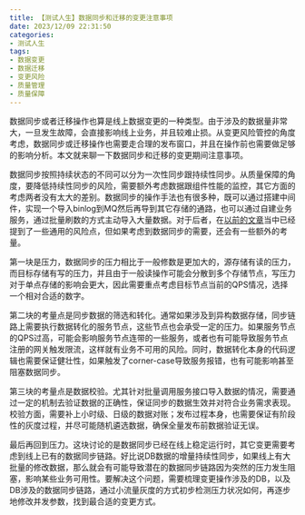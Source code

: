 ```yaml
---
title: 【测试人生】数据同步和迁移的变更注意事项
date: 2023/12/09 22:31:50
categories:
- 测试人生
tags:
- 数据变更
- 数据迁移
- 变更风险
- 质量管理
- 质量保障
---
```


数据同步或者迁移操作也算是线上数据变更的一种类型。由于涉及的数据量非常大，一旦发生故障，会直接影响线上业务，并且较难止损。从变更风险管控的角度考虑，数据同步或迁移操作也需要走合理的发布窗口，并且在操作前也需要做足够的影响分析。本文就来聊一下数据同步和迁移的变更期间注意事项。

数据同步按照持续状态的不同可以分为一次性同步跟持续性同步。从质量保障的角度，要降低持续性同步的风险，需要额外考虑数据跟组件性能的监控，其它方面的考虑两者没有太大的差别。数据同步的操作手法也有很多种，既可以通过搭建中间件，实现一个导入binlog到MQ然后再导到其它存储的通路，也可以通过自建业务服务，通过批量刷数的方式主动导入大量数据。对于后者，在[以前的文章](https://utmhikari.top/2023/07/09/testlife/data_wash_risk/)当中已经提到了一些通用的风险点，但如果考虑到数据同步的需要，还会有一些额外的考量。

<!-- more -->

第一块是压力，数据同步的压力相比于一般修数是更加大的，源存储有读的压力，而目标存储有写的压力，并且由于一般读操作可能会分散到多个存储节点，写压力对于单点存储的影响会更大，因此需要重点考虑目标节点当前的QPS情况，选择一个相对合适的数字。

第二块的考量点是同步数据的筛选和转化。通常如果涉及到异构数据存储，同步链路上需要执行数据转化的服务节点，这些节点也会承受一定的压力。如果服务节点的QPS过高，可能会影响服务节点连带的一些服务，或者也有可能导致服务节点注册的网关触发限流，这样就有业务不可用的风险。同时，数据转化本身的代码逻辑也需要保证健壮性，如果触发了corner-case导致服务报错，也有可能影响甚至阻塞数据同步。

第三块的考量点是数据校验。尤其针对批量调用服务接口导入数据的情况，需要通过一定的机制去验证数据的正确性，保证同步的数据生效并对符合业务需求表现。校验方面，需要补上小时级、日级的数据对账；发布过程本身，也需要保证有阶段性的灰度过程，并尽可能随机遴选数据，确保全量发布前数据验证无误。

最后再回到压力。这块讨论的是数据同步已经在线上稳定运行时，其它变更需要考虑到线上已有的数据同步链路。好比说DB数据的增量持续性同步，如果线上有大批量的修改数据，那么就会有可能导致潜在的数据同步链路因为突然的压力发生阻塞，影响某些业务可用性。要解决这个问题，需要梳理变更操作涉及的DB，以及DB涉及的数据同步链路，通过小流量灰度的方式初步检测压力状况如何，再逐步地修改并发参数，找到最合适的变更方式。
